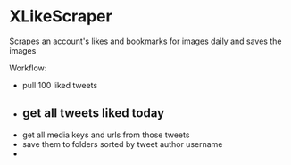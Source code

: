 # XLikeScraper
Scrapes an account's likes and bookmarks for images daily and saves the images

Workflow:
- pull 100 liked tweets
- get all tweets liked today
  - 
- get all media keys and urls from those tweets
- save them to folders sorted by tweet author username
- 